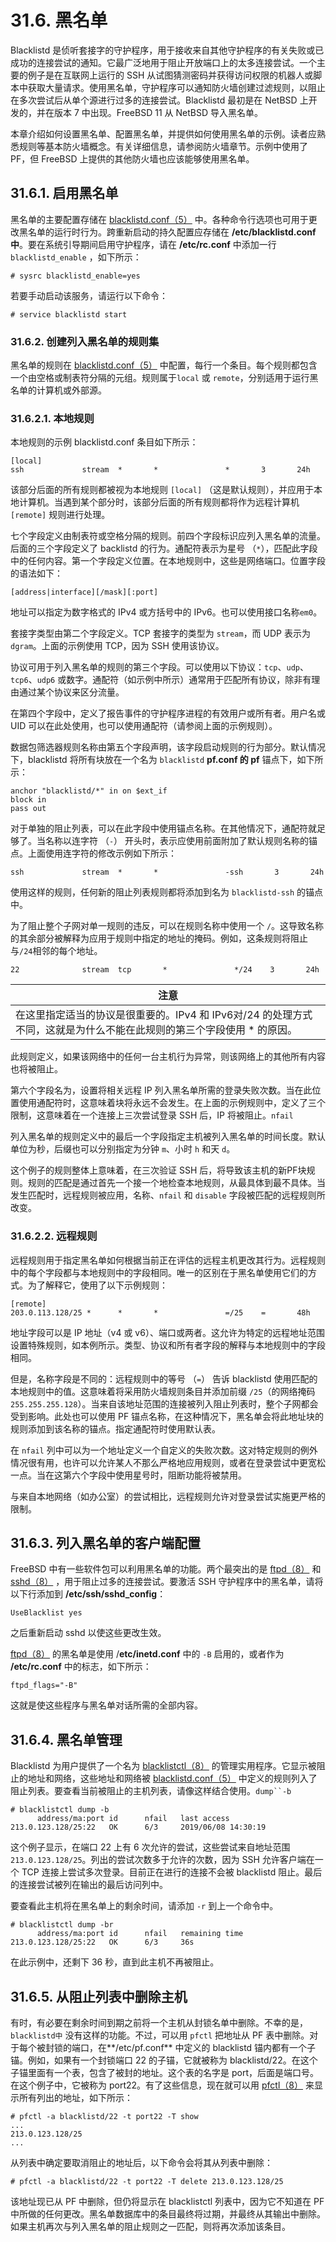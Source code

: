 # 31.6. 黑名单

Blacklistd 是侦听套接字的守护程序，用于接收来自其他守护程序的有关失败或已成功的连接尝试的通知。它最广泛地用于阻止开放端口上的太多连接尝试。一个主要的例子是在互联网上运行的 SSH 从试图猜测密码并获得访问权限的机器人或脚本中获取大量请求。使用黑名单，守护程序可以通知防火墙创建过滤规则，以阻止在多次尝试后从单个源进行过多的连接尝试。Blacklistd 最初是在 NetBSD 上开发的，并在版本 7 中出现。FreeBSD 11 从 NetBSD 导入黑名单。

本章介绍如何设置黑名单、配置黑名单，并提供如何使用黑名单的示例。读者应熟悉规则等基本防火墙概念。有关详细信息，请参阅防火墙章节。示例中使用了 PF，但 FreeBSD 上提供的其他防火墙也应该能够使用黑名单。

## 31.6.1. 启用黑名单

黑名单的主要配置存储在 [blacklistd.conf（5）](https://www.freebsd.org/cgi/man.cgi?query=blacklistd.conf&sektion=5&format=html) 中。各种命令行选项也可用于更改黑名单的运行时行为。跨重新启动的持久配置应存储在 **/etc/blacklistd.conf 中**。要在系统引导期间启用守护程序，请在 **/etc/rc.conf** 中添加一行 `blacklistd_enable` ，如下所示：

```
# sysrc blacklistd_enable=yes
```

若要手动启动该服务，请运行以下命令：

```
# service blacklistd start
```

### 31.6.2. 创建列入黑名单的规则集

黑名单的规则在 [blacklistd.conf（5）](https://www.freebsd.org/cgi/man.cgi?query=blacklistd.conf&sektion=5&format=html) 中配置，每行一个条目。每个规则都包含一个由空格或制表符分隔的元组。规则属于`local` 或  `remote`，分别适用于运行黑名单的计算机或外部源。

### 31.6.2.1. 本地规则

本地规则的示例 blacklistd.conf 条目如下所示：

```
[local]
ssh             stream  *       *               *       3       24h
```

该部分后面的所有规则都被视为本地规则 `[local]` （这是默认规则），并应用于本地计算机。当遇到某个部分时，该部分后面的所有规则都将作为远程计算机 `[remote]` 规则进行处理。

七个字段定义由制表符或空格分隔的规则。前四个字段标识应列入黑名单的流量。后面的三个字段定义了 backlistd 的行为。通配符表示为星号 （`*`），匹配此字段中的任何内容。第一个字段定义位置。在本地规则中，这些是网络端口。位置字段的语法如下：

```
[address|interface][/mask][:port]
```

地址可以指定为数字格式的 IPv4 或方括号中的 IPv6。也可以使用接口名称`em0`。

套接字类型由第二个字段定义。TCP 套接字的类型为 `stream`，而 UDP 表示为  `dgram`。上面的示例使用 TCP，因为 SSH 使用该协议。

协议可用于列入黑名单的规则的第三个字段。可以使用以下协议：`tcp`、`udp`、`tcp6`、`udp6` 或数字。通配符（如示例中所示）通常用于匹配所有协议，除非有理由通过某个协议来区分流量。

在第四个字段中，定义了报告事件的守护程序进程的有效用户或所有者。用户名或 UID 可以在此处使用，也可以使用通配符（请参阅上面的示例规则）。

数据包筛选器规则名称由第五个字段声明，该字段启动规则的行为部分。默认情况下，blacklistd 将所有块放在一个名为 `blacklistd` **pf.conf 的 pf** 锚点下，如下所示：

```
anchor "blacklistd/*" in on $ext_if
block in
pass out
```

对于单独的阻止列表，可以在此字段中使用锚点名称。在其他情况下，通配符就足够了。当名称以连字符 （`-`） 开头时，表示应使用前面附加了默认规则名称的锚点。上面使用连字符的修改示例如下所示：

```
ssh             stream  *       *               -ssh       3       24h
```

使用这样的规则，任何新的阻止列表规则都将添加到名为 `blacklistd-ssh` 的锚点中。

为了阻止整个子网对单一规则的违反，可以在规则名称中使用一个 `/`。这导致名称的其余部分被解释为应用于规则中指定的地址的掩码。例如，这条规则将阻止与`/24`相邻的每个地址。

```
22              stream  tcp       *               */24    3       24h
```

| 注意                                                         |
| ------------------------------------------------------------ |
| 在这里指定适当的协议是很重要的。IPv4 和 IPv6对/24 的处理方式不同，这就是为什么不能在此规则的第三个字段使用 * 的原因。|

此规则定义，如果该网络中的任何一台主机行为异常，则该网络上的其他所有内容也将被阻止。

第六个字段名为，设置将相关远程 IP 列入黑名单所需的登录失败次数。当在此位置使用通配符时，这意味着块将永远不会发生。在上面的示例规则中，定义了三个限制，这意味着在一个连接上三次尝试登录 SSH 后，IP 将被阻止。`nfail`

列入黑名单的规则定义中的最后一个字段指定主机被列入黑名单的时间长度。默认单位为秒，后缀也可以分别指定为分钟 `m`、小时 `h` 和天 `d`。

这个例子的规则整体上意味着，在三次验证 SSH 后，将导致该主机的新PF块规则。规则的匹配是通过首先一个接一个地检查本地规则，从最具体到最不具体。当发生匹配时，远程规则被应用，名称、`nfail` 和 `disable` 字段被匹配的远程规则所改变。

### 31.6.2.2. 远程规则

远程规则用于指定黑名单如何根据当前正在评估的远程主机更改其行为。远程规则中的每个字段都与本地规则中的字段相同。唯一的区别在于黑名单使用它们的方式。为了解释它，使用了以下示例规则：

```
[remote]
203.0.113.128/25 *      *       *               =/25    =       48h
```

地址字段可以是 IP 地址（v4 或 v6）、端口或两者。这允许为特定的远程地址范围设置特殊规则，如本例所示。类型、协议和所有者字段的解释与本地规则中的字段相同。

但是，名称字段是不同的：远程规则中的等号 （`=`） 告诉 blacklistd 使用匹配的本地规则中的值。这意味着将采用防火墙规则条目并添加前缀 `/25`（的网络掩码`255.255.255.128`）。当来自该地址范围的连接被列入阻止列表时，整个子网都会受到影响。此处也可以使用 PF 锚点名称，在这种情况下，黑名单会将此地址块的规则添加到该名称的锚点。指定通配符时使用默认表。

在 `nfail` 列中可以为一个地址定义一个自定义的失败次数。这对特定规则的例外情况很有用，也许可以允许某人不那么严格地应用规则，或者在登录尝试中更宽松一点。当在这第六个字段中使用星号时，阻断功能将被禁用。

与来自本地网络（如办公室）的尝试相比，远程规则允许对登录尝试实施更严格的限制。

## 31.6.3. 列入黑名单的客户端配置

FreeBSD 中有一些软件包可以利用黑名单的功能。两个最突出的是 [ftpd（8）](https://www.freebsd.org/cgi/man.cgi?query=ftpd&sektion=8&format=html) 和 [sshd（8）](https://www.freebsd.org/cgi/man.cgi?query=sshd&sektion=8&format=html) ，用于阻止过多的连接尝试。要激活 SSH 守护程序中的黑名单，请将以下行添加到 **/etc/ssh/sshd_config**：

```
UseBlacklist yes
```

之后重新启动 sshd 以使这些更改生效。

[ftpd（8）](https://www.freebsd.org/cgi/man.cgi?query=ftpd&sektion=8&format=html) 的黑名单是使用 /**etc/inetd.conf** 中的 `-B` 启用的，或者作为 **/etc/rc.conf** 中的标志，如下所示：

```
ftpd_flags="-B"
```

这就是使这些程序与黑名单对话所需的全部内容。

## 31.6.4. 黑名单管理

Blacklistd 为用户提供了一个名为 [blacklistctl（8）](https://www.freebsd.org/cgi/man.cgi?query=blacklistctl&sektion=8&format=html) 的管理实用程序。它显示被阻止的地址和网络，这些地址和网络被 [blacklistd.conf（5）](https://www.freebsd.org/cgi/man.cgi?query=blacklistd.conf&sektion=5&format=html) 中定义的规则列入了阻止列表。要查看当前被阻止的主机列表，请像这样结合使用。`dump``-b`

```
# blacklistctl dump -b
      address/ma:port id      nfail   last access
213.0.123.128/25:22   OK      6/3     2019/06/08 14:30:19
```

这个例子显示，在端口 22 上有 6 次允许的尝试，这些尝试来自地址范围`213.0.123.128/25`。列出的尝试次数多于允许的次数，因为 SSH 允许客户端在一个 TCP 连接上尝试多次登录。目前正在进行的连接不会被 blacklistd 阻止。最后的连接尝试被列在输出的最后访问列中。

要查看此主机将在黑名单上的剩余时间，请添加 `-r` 到上一个命令中。

```
# blacklistctl dump -br
      address/ma:port id      nfail   remaining time
213.0.123.128/25:22   OK      6/3     36s
```

在此示例中，还剩下 36 秒，直到此主机不再被阻止。

## 31.6.5. 从阻止列表中删除主机

有时，有必要在剩余时间到期之前将一个主机从封锁名单中删除。不幸的是，`blacklistd中` 没有这样的功能。不过，可以用 `pfctl` 把地址从 PF 表中删除。对于每个被封锁的端口，在**/etc/pf.conf** 中定义的 blacklistd 锚内都有一个子锚。例如，如果有一个封锁端口 22 的子锚，它就被称为 blacklistd/22。在这个子锚里面有一个表，包含了被封的地址。这个表的名字是 port，后面是端口号。在这个例子中，它被称为 port22。有了这些信息，现在就可以用 [pfctl（8）](https://www.freebsd.org/cgi/man.cgi?query=pfctl&sektion=8&format=html) 来显示所有列出的地址，如下所示：

```
# pfctl -a blacklistd/22 -t port22 -T show
...
213.0.123.128/25
...
```

从列表中确定要取消阻止的地址后，以下命令会将其从列表中删除：

```
# pfctl -a blacklistd/22 -t port22 -T delete 213.0.123.128/25
```

该地址现已从 PF 中删除，但仍将显示在 blacklistctl 列表中，因为它不知道在 PF 中所做的任何更改。黑名单数据库中的条目最终将过期，并最终从其输出中删除。如果主机再次与列入黑名单的阻止规则之一匹配，则将再次添加该条目。
